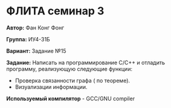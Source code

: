 # ФЛИТА семинар 3

__Автор:__ Фан Конг Фонг 

__Группа:__ ИУ4-31Б

__Вариант:__  Задание №15

__Задание:__ Написать на программирование С/C++ и отладить программу, реализующую следующие функции:
   - Проверка связанности графа ( по теореме).
   - Визуализации информации. 

__Используемый компилятор__ - GCC/GNU compiler
